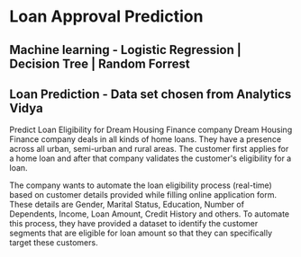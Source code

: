 # Loan Approval Prediction
 
## Machine learning - Logistic Regression | Decision Tree | Random Forrest
## Loan Prediction - Data set chosen from Analytics Vidya
Predict Loan Eligibility for Dream Housing Finance company Dream Housing Finance company deals in all kinds of home loans. They have a presence across all urban, semi-urban and rural areas. The customer first applies for a home loan and after that company validates the customer's eligibility for a loan.

The company wants to automate the loan eligibility process (real-time) based on customer details provided while filling online application form. These details are Gender, Marital Status, Education, Number of Dependents, Income, Loan Amount, Credit History and others. To automate this process, they have provided a dataset to identify the customer segments that are eligible for loan amount so that they can specifically target these customers.
